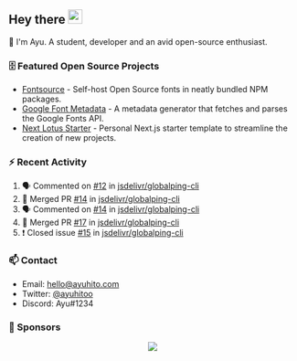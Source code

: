## Hey there <img src="https://media.giphy.com/media/hvRJCLFzcasrR4ia7z/giphy.gif" width="25" height="25">

📝 I'm Ayu. A student, developer and an avid open-source enthusiast.

### 🗄 Featured Open Source Projects

- [Fontsource](https://github.com/fontsource/fontsource) - Self-host Open Source fonts in neatly bundled NPM packages.
- [Google Font Metadata](https://github.com/fontsource/google-font-metadata) - A metadata generator that fetches and parses the Google Fonts API.
- [Next Lotus Starter](https://github.com/DecliningLotus/next-lotus-starter) - Personal Next.js starter template to streamline the creation of new projects.

### ⚡ Recent Activity

<!--START_SECTION:activity-->

1. 🗣 Commented on [#12](https://github.com/jsdelivr/globalping-cli/issues/12) in [jsdelivr/globalping-cli](https://github.com/jsdelivr/globalping-cli)
2. 🎉 Merged PR [#14](https://github.com/jsdelivr/globalping-cli/pull/14) in [jsdelivr/globalping-cli](https://github.com/jsdelivr/globalping-cli)
3. 🗣 Commented on [#14](https://github.com/jsdelivr/globalping-cli/issues/14) in [jsdelivr/globalping-cli](https://github.com/jsdelivr/globalping-cli)
4. 🎉 Merged PR [#17](https://github.com/jsdelivr/globalping-cli/pull/17) in [jsdelivr/globalping-cli](https://github.com/jsdelivr/globalping-cli)
5. ❗️ Closed issue [#15](https://github.com/jsdelivr/globalping-cli/issues/15) in [jsdelivr/globalping-cli](https://github.com/jsdelivr/globalping-cli)
<!--END_SECTION:activity-->

### 📫 Contact

- Email: hello@ayuhito.com
- Twitter: [@ayuhitoo](https://twitter.com/ayuhitoo)
- Discord: Ayu#1234


### :sparkling_heart: Sponsors

<p align="center">
  <a href="https://cdn.jsdelivr.net/gh/ayuhito/ayuhito/sponsors.svg">
    <img src='https://cdn.jsdelivr.net/gh/ayuhito/ayuhito/sponsors.svg'/>
  </a>
</p>